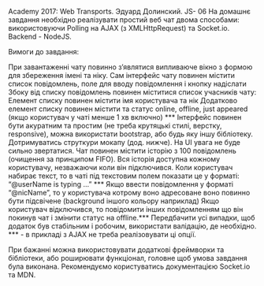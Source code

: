 Academy 2017: Web Transports. Эдуард Долинский. JS- 06
На домашнє завдання необхідно реалізувати простий веб чат двома способами: використовуючи Polling на AJAX (з XMLHttpRequest) та Socket.io. Backend - NodeJS.

Вимоги до завдання:

При завантаженні чату повинно з’являтися випливаюче вікно з формою для збереження імені та ніку.
Сам інтерфейс чату повинен містити список повідомлень, поле для вводу повідомлення і кнопку надіслати
Збоку від списку повідомлень повинен міститися список учасників чату:
Елемент списку повинен містити імя користувача та нік
Додатково елемент списку повинен містити та статус online, offline, just appeared (якщо користувач у чаті менше 1 хв включно) ***
Інтерфейс повинен бути акуратним та простим (не треба крутяцькі стилі, верстку, responsive), можна використати bootstrap, або будь яку іншу бібліотеку. Дотримуватись струткури мокапу (дод. нижче). На UI увага не буде сильно звертатися.
Чат повинен містити історію з 100 повідомлень (очищення за принципом FIFO). Вся історія доступна кожному користувачу, незважаючи коли він підключився.
Коли користувач набирає текст, то в чаті під текстовим полем показати це у форматі: “@userName is typing …” ***
Якщо ввести повідомлення у форматі “@nicName”, то у користувача котрому воно адресоване воно повинно бути підсвічене (background іншого кольору наприклад)
Якщо користувач відключився, то повідомити інших повідомленням що він покинув чат і змінити статус на offline.***
Передбачити усі випадки, щоб додаток був стабільним і робочим, використати валідацію, де необхідно.
*** - в прикладі з AJAX не треба реалізовувати ці опції.

При бажанні можна використовувати додаткові фреймворки та бібліотеки, або роширювати функціонал, головне щоб умова завдання була виконана. Рекомендуємо користуватись документацією Socket.io та MDN.
